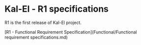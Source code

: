 # Kal-El - R1 specifications

R1 is the first release of Kal-El project.

[R1 - Functional Requirement Specification](Functional/Functional requirement specifications.md)
